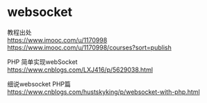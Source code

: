 # websocket

教程出处 <br>
https://www.imooc.com/u/1170998 <br>
https://www.imooc.com/u/1170998/courses?sort=publish <br>

PHP 简单实现webSocket <br>
https://www.cnblogs.com/LXJ416/p/5629038.html <br>

细说websocket PHP篇 <br>
https://www.cnblogs.com/hustskyking/p/websocket-with-php.html <br>
